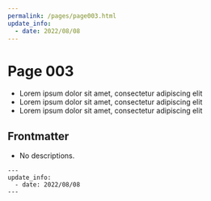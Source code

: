 ```yaml
---
permalink: /pages/page003.html
update_info:
  - date: 2022/08/08
---
```

# Page 003

- Lorem ipsum dolor sit amet, consectetur adipiscing elit
- Lorem ipsum dolor sit amet, consectetur adipiscing elit
- Lorem ipsum dolor sit amet, consectetur adipiscing elit


## Frontmatter

- No descriptions.

```
---
update_info:
  - date: 2022/08/08
---
```

